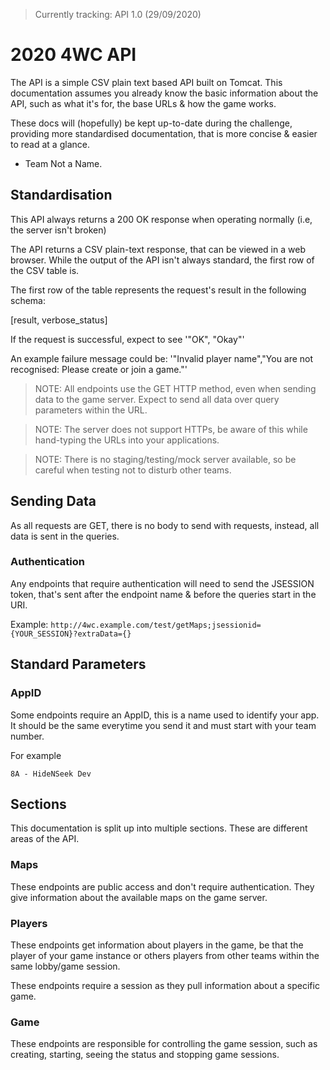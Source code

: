 > Currently tracking: API 1.0 (29/09/2020)

# 2020 4WC API

The API is a simple CSV plain text based API built on Tomcat.
This documentation assumes you already know the basic information about the API,
such as what it's for, the base URLs & how the game works.

These docs will (hopefully) be kept up-to-date during the challenge, providing more
standardised documentation, that is more concise & easier to read at a glance.

- Team Not a Name.

## Standardisation

This API always returns a 200 OK response when operating normally (i.e, the server isn't broken)

The API returns a CSV plain-text response, that can be viewed in a web browser. While the output
of the API isn't always standard, the first row of the CSV table is.

The first row of the table represents the request's result in the following schema:

[result, verbose_status]

If the request is successful, expect to see '"OK", "Okay"'

An example failure message could be: '"Invalid player name","You are not recognised: Please create or join a game."'

> NOTE: All endpoints use the GET HTTP method, even when sending data to the game server. Expect to send all data over query parameters within the URL.

> NOTE: The server does not support HTTPs, be aware of this while hand-typing the URLs into your applications.

> NOTE: There is no staging/testing/mock server available, so be careful when testing not to disturb other teams.

## Sending Data

As all requests are GET, there is no body to send with requests, instead, all data is sent in
the queries.

### Authentication
Any endpoints that require authentication will need to send the JSESSION token, that's sent after the endpoint name & before the queries start in the URI.

Example: `http://4wc.example.com/test/getMaps;jsessionid={YOUR_SESSION}?extraData={}`

## Standard Parameters

### AppID

Some endpoints require an AppID, this is a name used to identify your app. It should be the same everytime you send it and must start with your team number.

For example

`8A - HideNSeek Dev`

## Sections

This documentation is split up into multiple sections. These are different areas of the API.

### Maps

These endpoints are public access and don't require authentication. They give information about
the available maps on the game server. 

### Players

These endpoints get information about players in the game, be that the player of your game instance
or others players from other teams within the same lobby/game session. 

These endpoints require a session as they pull information about a specific game.

### Game

These endpoints are responsible for controlling the game session, such as creating, starting, seeing the status and stopping game sessions.
